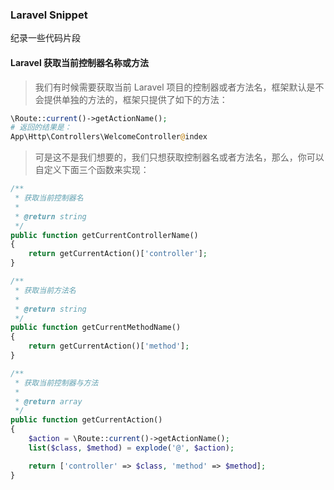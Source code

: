 ### Laravel Snippet
纪录一些代码片段

#### Laravel 获取当前控制器名称或方法
> 我们有时候需要获取当前 Laravel 项目的控制器或者方法名，框架默认是不会提供单独的方法的，框架只提供了如下的方法：
```php
\Route::current()->getActionName();
# 返回的结果是：
App\Http\Controllers\WelcomeController@index
```

> 可是这不是我们想要的，我们只想获取控制器名或者方法名，那么，你可以自定义下面三个函数来实现：
```php
/**
 * 获取当前控制器名
 *
 * @return string
 */
public function getCurrentControllerName()
{
    return getCurrentAction()['controller'];
}

/**
 * 获取当前方法名
 *
 * @return string
 */
public function getCurrentMethodName()
{
    return getCurrentAction()['method'];
}

/**
 * 获取当前控制器与方法
 *
 * @return array
 */
public function getCurrentAction()
{
    $action = \Route::current()->getActionName();
    list($class, $method) = explode('@', $action);

    return ['controller' => $class, 'method' => $method];
}
```